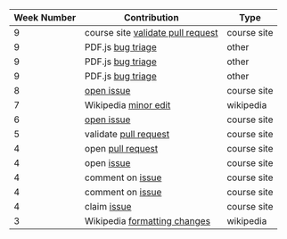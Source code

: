 Week Number| Contribution | Type
--- | --- | ---
 |9| course site [validate pull request](https://github.com/joannakl/cs480_s18/pull/100) | course site | 
 |9 | PDF.js [bug triage](https://github.com/mozilla/pdf.js/issues/7160)| other |
 |9 | PDF.js [bug triage](https://github.com/mozilla/pdf.js/issues/7363)|  other |
 |9 | PDF.js [bug triage](https://github.com/mozilla/pdf.js/issues/8661)| other | 
 |8 | [open issue](https://github.com/joannakl/cs480_s18/issues/97)| course site |
 |7 | Wikipedia [minor edit](https://en.wikipedia.org/w/index.php?title=Bejeweled_3&oldid=828686453)  | wikipedia |
 |6 | [open issue](https://github.com/joannakl/cs480_s18/issues/94) |  course site |
 |5 |  validate [pull request](https://github.com/joannakl/cs480_s18/pull/72)| course site |
 |4 |  open [pull request](https://github.com/nyu-ossd-s18/oe310-weekly/edit/master/contributions.md)| course site |
 |4 |  open [issue](https://github.com/joannakl/cs480_s18/issues/18)| course site |
 |4 |  comment on [issue](https://github.com/joannakl/cs480_s18/issues/28)| course site |
 |4 |  comment on [issue](https://github.com/joannakl/cs480_s18/issues/32)| course site |
 |4 |  claim [issue](https://github.com/joannakl/cs480_s18/issues/44)|course site |
 |3 |  Wikipedia [formatting changes](https://en.wikipedia.org/w/index.php?title=Black-and-white_dualism&oldid=825208168)| wikipedia |
